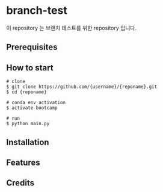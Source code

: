 # branch-test

이 repository 는 브랜치 테스트를 위한 repository 입니다.

## Prerequisites

## How to start

```shell
# clone
$ git clone https://github.com/{username}/{reponame}.git
$ cd {reponame}

# conda env activation
$ activate bootcamp

# run
$ python main.py
```

## Installation

## Features

## Credits
